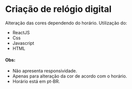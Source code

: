 # Criação de relógio digital

Alteração das cores dependendo do horário.
Utilização do:
- ReactJS
- Css
- Javascript
- HTML

#### Obs:
- Não apresenta responsividade. 
- Apenas para alteração da cor de acordo com o horário.
- Horário está em pt-BR.
